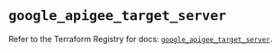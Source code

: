 # `google_apigee_target_server`

Refer to the Terraform Registry for docs: [`google_apigee_target_server`](https://registry.terraform.io/providers/hashicorp/google/6.43.0/docs/resources/apigee_target_server).
